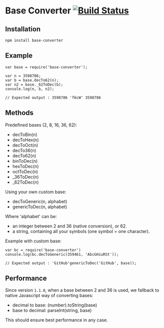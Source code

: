 Base Converter [![Build Status](https://secure.travis-ci.org/naholyr/node-base-converter.png)](http://travis-ci.org/naholyr/node-base-converter)
==============

Installation
------------

    npm install base-converter

Example
-------

    var base = require('base-converter');

    var n = 3598786;
    var b = base.decTo62(n);
    var n2 = base._62ToDec(b);
    console.log(n, b, n2);
    
    // Expected output : 3598786 'f6cW' 3598786

Methods
-------

Predefined bases (2, 8, 16, 36, 62):

* decToBin(n)
* decToHex(n)
* decToOct(n)
* decTo36(n)
* decTo62(n)
* binToDec(n)
* hexToDec(n)
* octToDec(n)
* _36ToDec(n)
* _62ToDec(n)

Using your own custom base:
    
* decToGeneric(n, alphabet)
* genericToDec(n, alphabet)

Where 'alphabet' can be:

* an integer between 2 and 36 (native conversion), or 62.
* a string, containing all your symbols (one symbol = one character). 

Example with custom base:

    var bc = require('base-converter')
    console.log(bc.decToGeneric(359461, 'AbcGHiuRSt'));
    
    // Expected output : 'GitHub'genericToDec('GitHub', base));

Performance
-----------

Since version `1.1.0`, when a base between 2 and 36 is used, we fallback to native Javascript way of converting bases:

* decimal to base: (number).toString(base)
* base to decimal: parseInt(string, base)

This should ensure best performance in any case.

